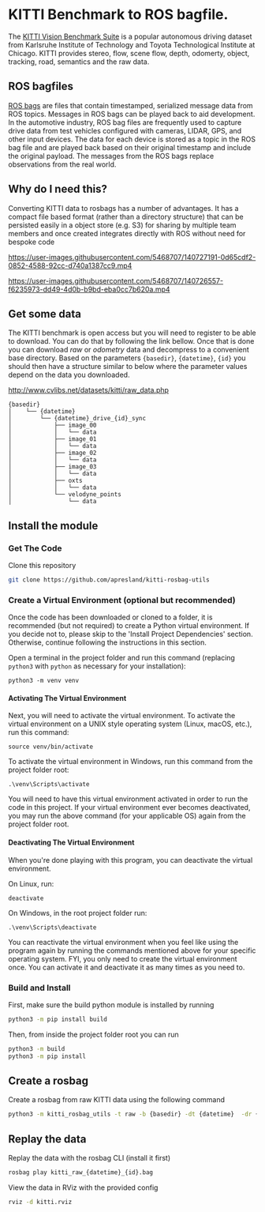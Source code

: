 
# KITTI Benchmark to ROS bagfile.

The [KITTI Vision Benchmark Suite](http://www.cvlibs.net/datasets/kitti/) is a popular autonomous driving dataset from Karlsruhe Institute of Technology and Toyota Technological Institute at Chicago. KITTI provides stereo, flow, scene flow, depth, odomerty, object, tracking, road, semantics and the raw data.


## ROS bagfiles
[ROS bags](http://wiki.ros.org/rosbag) are files that contain timestamped, serialized message data from ROS topics. Messages in ROS bags can be played back to aid development. In the automotive industry, ROS bag files are frequently used to capture drive data from test vehicles configured with cameras, LIDAR, GPS, and other input devices. The data for each device is stored as a topic in the ROS bag file and are played back based on their original timestamp and include the original payload. The messages from the ROS bags replace observations from the real world.


## Why do I need this?
Converting KITTI data to rosbags has a number of advantages. It has a compact file based format (rather than a directory structure) that can be persisted easily in a object store (e.g. S3) for sharing by multiple team members and once created integrates directly with ROS without need for bespoke code


https://user-images.githubusercontent.com/5468707/140727191-0d65cdf2-0852-4588-92cc-d740a1387cc9.mp4

https://user-images.githubusercontent.com/5468707/140726557-f6235973-dd49-4d0b-b9bd-eba0cc7b620a.mp4

## Get some data
The KITTI benchmark is open access but you will need to register to be able to download. You can do that by following the link bellow. Once that is done you can download _raw_ or _odometry_ data and decompress to a convenient base directory. Based on the parameters `{basedir}`, `{datetime}`, `{id}` you should then have a structure similar to below where the parameter values depend on the data you downloaded.

http://www.cvlibs.net/datasets/kitti/raw_data.php


```
{basedir}
│    └── {datetime}
│        └── {datetime}_drive_{id}_sync
│            ├── image_00
│            │   └── data
│            ├── image_01
│            │   └── data
│            ├── image_02
│            │   └── data
│            ├── image_03
│            │   └── data
│            ├── oxts
│            │   └── data
│            └── velodyne_points
│                └── data
```


## Install the module

### Get The Code

Clone this repository
```bash
git clone https://github.com/apresland/kitti-rosbag-utils
```

### Create a Virtual Environment (optional but recommended)

Once the code has been downloaded or cloned to a folder, it is recommended (but not required) to create a Python virtual environment. If you decide not to, please skip to the 'Install Project Dependencies' section. 
Otherwise, continue following the instructions in this section. 

Open a terminal in the project folder and run this command (replacing `python3` with `python` as necessary for your installation):

```
python3 -m venv venv
```

#### Activating The Virtual Environment

Next, you will need to activate the virtual environment. To activate the virtual environment on a UNIX style operating system (Linux, macOS, etc.), run this command:

```
source venv/bin/activate
```

To activate the virtual environment in Windows, run this command from the project folder root:

```
.\venv\Scripts\activate
```

You will need to have this virtual environment activated in order to run the code in this project. If your virtual environment ever becomes deactivated, you may run the above command (for your 
applicable OS) again from the project folder root. 

#### Deactivating The Virtual Environment

When you're done playing with this program, you can deactivate the virtual environment.

On Linux, run:

```
deactivate
```

On Windows, in the root project folder run:

```
.\venv\Scripts\deactivate
```

You can reactivate the virtual environment when you feel like using the program again by running the commands 
mentioned above for your specific operating system. FYI, you only need to create the virtual environment once. 
You can activate it and deactivate it as many times as you need to. 

### Build and Install

First, make sure the build python module is installed by running

```bash
python3 -m pip install build
```

Then, from inside the project folder root you can run

```bash
python3 -m build
python3 -m pip install
```

## Create a rosbag 
Create a rosbag from raw KITTI data using the following command
```bash
python3 -m kitti_rosbag_utils -t raw -b {basedir} -dt {datetime}  -dr {id}
```
## Replay the data
Replay the data with the rosbag CLI (install it first)
```bash
rosbag play kitti_raw_{datetime}_{id}.bag
```
View the data in RViz with the provided config
```bash
rviz -d kitti.rviz
```
